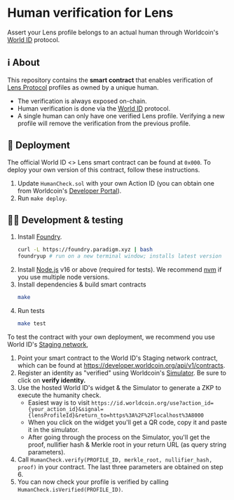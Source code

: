 # Human verification for Lens

Assert your Lens profile belongs to an actual human through Worldcoin's [World ID](https://id.worldcoin.org) protocol.

<!-- TODO: Profile with badge here -->

## ℹ️ About

This repository contains the **smart contract** that enables verification of [Lens Protocol](https://lens.xyz) profiles as owned by a unique human.
- The verification is always exposed on-chain.
- Human verification is done via the [World ID](https://id.worldcoin.org) protocol.
- A single human can only have one verified Lens profile. Verifying a new profile will remove the verification from the previous profile.

## 🚀 Deployment

The official World ID <> Lens smart contract can be found at `0x000`. To deploy your own version of this contract, follow these instructions.
1. Update `HumanCheck.sol` with your own Action ID (you can obtain one from Worldcoin's [Developer Portal](https://developer.worldcoin.org)).
2. Run `make deploy`.

<!-- WORLD-ID-SHARED-README-TAG:START - Do not remove or modify this section directly -->
<!-- The contents of this file are inserted to all World ID repositories to provide general context on World ID. -->
<!-- WORLD-ID-SHARED-README-TAG:END -->

## 🧑‍💻 Development & testing

1. Install [Foundry](https://github.com/gakonst/foundry).
    ```sh
    curl -L https://foundry.paradigm.xyz | bash
    foundryup # run on a new terminal window; installs latest version
    ```
2. Install [Node.js](https://nodejs.org/en/) v16 or above (required for tests). We recommend [nvm](https://github.com/nvm-sh/nvm) if you use multiple node versions.
3. Install dependencies & build smart contracts
    ```sh
    make
    ```
4. Run tests
    ```sh
    make test
    ```

To test the contract with your own deployment, we recommend you use World ID's [Staging network](https://id.worldcoin.org/test),

1. Point your smart contract to the World ID's Staging network contract, which can be found at https://developer.worldcoin.org/api/v1/contracts.
2. Register an identity as "verified" using Worldcoin's [Simulator](https://simulator.worldcoin.org). Be sure to click on **verify identity.**
3. Use the hosted World ID's widget & the Simulator to generate a ZKP to execute the humanity check.
    - Easiest way is to visit `https://id.worldcoin.org/use?action_id={your_action_id}&signal={lensProfileId}&return_to=https%3A%2F%2Flocalhost%3A8000`
    - When you click on the widget you'll get a QR code, copy it and paste it in the simulator.
    - After going through the process on the Simulator, you'll get the proof, nullifier hash & Merkle root in your return URL (as query string parameters).
4. Call `HumanCheck.verify(PROFILE_ID, merkle_root, nullifier_hash, proof)` in your contract. The last three parameters are obtained on step 6.
5. You can now check your profile is verified by calling `HumanCheck.isVerified(PROFILE_ID)`.
